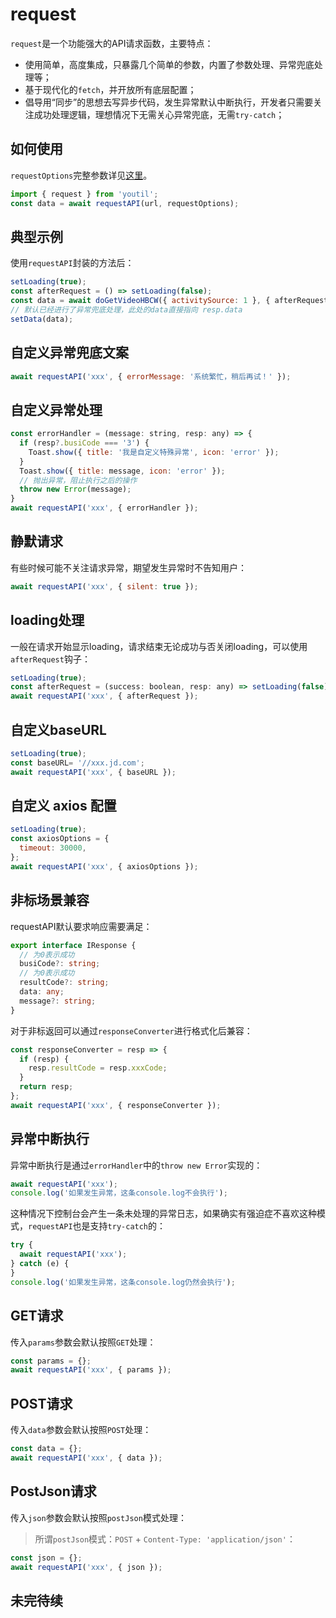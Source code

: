 
# request

`request`是一个功能强大的API请求函数，主要特点：

* 使用简单，高度集成，只暴露几个简单的参数，内置了参数处理、异常兜底处理等；
* 基于现代化的`fetch`，并开放所有底层配置；
* 倡导用“同步”的思想去写异步代码，发生异常默认中断执行，开发者只需要关注成功处理逻辑，理想情况下无需关心异常兜底，无需`try-catch`；

## 如何使用

`requestOptions`完整参数详见[这里](/docs/api/interfaces/IRequestOptions)。

```js
import { request } from 'youtil';
const data = await requestAPI(url, requestOptions);
```

## 典型示例

使用`requestAPI`封装的方法后：

```js
setLoading(true);
const afterRequest = () => setLoading(false);
const data = await doGetVideoHBCW({ activitySource: 1 }, { afterRequest });
// 默认已经进行了异常兜底处理，此处的data直接指向 resp.data
setData(data);
```

## 自定义异常兜底文案

```js
await requestAPI('xxx', { errorMessage: '系统繁忙，稍后再试！' });
```

## 自定义异常处理

```js
const errorHandler = (message: string, resp: any) => {
  if (resp?.busiCode === '3') {
    Toast.show({ title: '我是自定义特殊异常', icon: 'error' });
  }
  Toast.show({ title: message, icon: 'error' });
  // 抛出异常，阻止执行之后的操作
  throw new Error(message);
}
await requestAPI('xxx', { errorHandler });
```


## 静默请求

有些时候可能不关注请求异常，期望发生异常时不告知用户：

```js
await requestAPI('xxx', { silent: true });
```


## loading处理

一般在请求开始显示loading，请求结束无论成功与否关闭loading，可以使用`afterRequest`钩子：

```js
setLoading(true);
const afterRequest = (success: boolean, resp: any) => setLoading(false); 
await requestAPI('xxx', { afterRequest });
```

## 自定义baseURL

```js
setLoading(true);
const baseURL= '//xxx.jd.com';
await requestAPI('xxx', { baseURL });
```

## 自定义 axios 配置

```js
setLoading(true);
const axiosOptions = {
  timeout: 30000,
};
await requestAPI('xxx', { axiosOptions });
```

## 非标场景兼容

requestAPI默认要求响应需要满足：

```ts
export interface IResponse {
  // 为0表示成功
  busiCode?: string;
  // 为0表示成功
  resultCode?: string;
  data: any;
  message?: string;
}
```

对于非标返回可以通过`responseConverter`进行格式化后兼容：

```js
const responseConverter = resp => {
  if (resp) {
    resp.resultCode = resp.xxxCode;
  }
  return resp;
};
await requestAPI('xxx', { responseConverter });
```

## 异常中断执行

异常中断执行是通过`errorHandler`中的`throw new Error`实现的：

```js
await requestAPI('xxx');
console.log('如果发生异常，这条console.log不会执行');
```

这种情况下控制台会产生一条未处理的异常日志，如果确实有强迫症不喜欢这种模式，`requestAPI`也是支持`try-catch`的：

```js
try {
  await requestAPI('xxx');
} catch (e) {
}
console.log('如果发生异常，这条console.log仍然会执行');
```

## GET请求

传入`params`参数会默认按照`GET`处理：

```js
const params = {};
await requestAPI('xxx', { params });
```

## POST请求

传入`data`参数会默认按照`POST`处理：

```js
const data = {};
await requestAPI('xxx', { data });
```

## PostJson请求

传入`json`参数会默认按照`postJson`模式处理：

> 所谓`postJson`模式：`POST` + `Content-Type: 'application/json'`：

```js
const json = {};
await requestAPI('xxx', { json });
```

## 未完待续